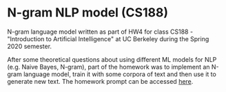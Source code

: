 # N-gram NLP model (CS188)
N-gram language model written as part of HW4 for class CS188 - "Introduction to Artificial Intelligence" at UC Berkeley during the Spring 2020 semester.

After some theoretical questions about using different ML models for NLP (e.g. Naive Bayes, N-gram), part of the homework was to implement an N-gram language model, train it with some corpora of text and then use it to generate new text.
The homework prompt can be accessed [here](https://github.com/philipp-kurz/CS170_NP_Comp_Approx/files/4707565/CS_188_Spring_2020_Written_Homework_4_v1.pdf).

